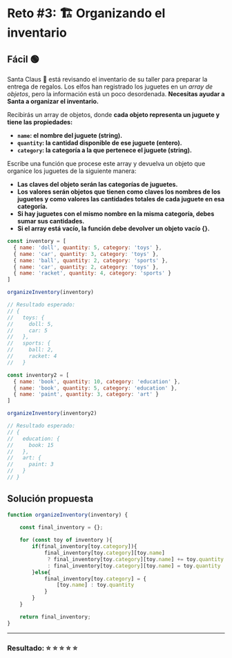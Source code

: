 # Reto #3: 🏗 Organizando el inventario

## Fácil 🟢

Santa Claus 🎅 está revisando el inventario de su taller para preparar la entrega de regalos. Los elfos han registrado los juguetes en un *array de objetos*, pero la información está un poco desordenada. **Necesitas ayudar a Santa a organizar el inventario.**

Recibirás un array de objetos, donde **cada objeto representa un juguete y tiene las propiedades:**

- **``name``: el nombre del juguete (string).**
- **``quantity``: la cantidad disponible de ese juguete (entero).**
- **``category``: la categoría a la que pertenece el juguete (string).**

Escribe una función que procese este array y devuelva un objeto que organice los juguetes de la siguiente manera:

- **Las claves del objeto serán las categorías de juguetes.**
- **Los valores serán objetos que tienen como claves los nombres de los juguetes y como valores las cantidades totales de cada juguete en esa categoría.**
- **Si hay juguetes con el mismo nombre en la misma categoría, debes sumar sus cantidades.**
- **Si el array está vacío, la función debe devolver un objeto vacío {}.**

```javascript
const inventory = [
  { name: 'doll', quantity: 5, category: 'toys' },
  { name: 'car', quantity: 3, category: 'toys' },
  { name: 'ball', quantity: 2, category: 'sports' },
  { name: 'car', quantity: 2, category: 'toys' },
  { name: 'racket', quantity: 4, category: 'sports' }
]

organizeInventory(inventory)

// Resultado esperado:
// {
//   toys: {
//     doll: 5,
//     car: 5
//   },
//   sports: {
//     ball: 2,
//     racket: 4
//   }

const inventory2 = [
  { name: 'book', quantity: 10, category: 'education' },
  { name: 'book', quantity: 5, category: 'education' },
  { name: 'paint', quantity: 3, category: 'art' }
]

organizeInventory(inventory2)

// Resultado esperado:
// {
//   education: {
//     book: 15
//   },
//   art: {
//     paint: 3
//   }
// }
```

## Solución propuesta

```javascript
function organizeInventory(inventory) {
    
    const final_inventory = {};

    for (const toy of inventory ){
        if(final_inventory[toy.category]){
            final_inventory[toy.category][toy.name]
             ? final_inventory[toy.category][toy.name] += toy.quantity
             : final_inventory[toy.category][toy.name] = toy.quantity
        }else{
            final_inventory[toy.category] = {
                [toy.name] : toy.quantity
            }
        }
    }

    return final_inventory;
}
```

---

### Resultado: ⭐ ⭐ ⭐ ⭐ ⭐
